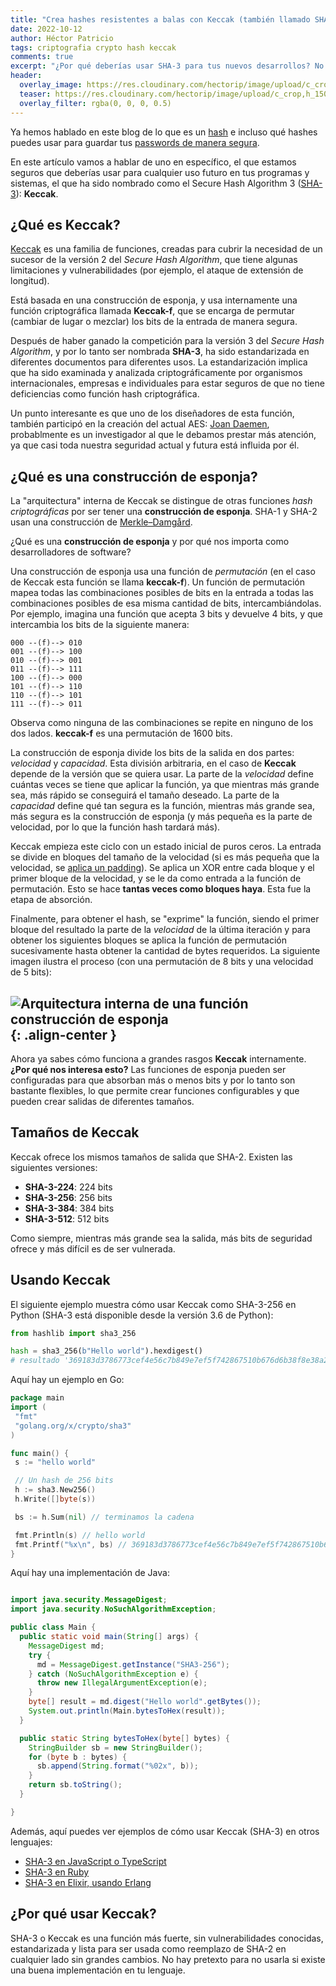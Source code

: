 ```yaml
---
title: "Crea hashes resistentes a balas con Keccak (también llamado SHA-3)"
date: 2022-10-12
author: Héctor Patricio
tags: criptografia crypto hash keccak
comments: true
excerpt: "¿Por qué deberías usar SHA-3 para tus nuevos desarrollos? No hay pretexto ya para que uses lo mejor y más probado"
header:
  overlay_image: https://res.cloudinary.com/hectorip/image/upload/c_crop,h_400,w_1200,x_0,y_386/v1665632333/DALL_E_2022-10-12_22.38.45_cmmlql.png
  teaser: https://res.cloudinary.com/hectorip/image/upload/c_crop,h_150,w_300,x_0,y_386/v1665632333/DALL_E_2022-10-12_22.38.45_cmmlql.png
  overlay_filter: rgba(0, 0, 0, 0.5)
---
```


Ya hemos hablado en este blog de lo que es un [hash](/2021/12/02/algoritmos-criptograficos-que-es-un-hash.html) e incluso qué hashes puedes usar para guardar tus [passwords de manera segura](/2021/12/03/algoritmos-criptograficos-hashes-seguros-para-alamcenar-passwords.html).

En este artículo vamos a hablar de uno en específico, el que estamos seguros que deberías usar para cualquier uso futuro en tus programas y sistemas, el que ha sido nombrado como el Secure Hash Algorithm 3 ([SHA-3](https://www.nist.gov/publications/sha-3-standard-permutation-based-hash-and-extendable-output-functions?pub_id=919061)): **Keccak**.

## ¿Qué es Keccak?

[Keccak](https://keccak.team/) es una familia de funciones, creadas para cubrir la necesidad de un sucesor de la versión 2 del _Secure Hash Algorithm_, que tiene algunas limitaciones y vulnerabilidades (por ejemplo, el ataque de extensión de longitud).

Está basada en una construcción de esponja, y usa internamente una función criptográfica llamada **Keccak-f**, que se encarga de permutar (cambiar de lugar o mezclar) los bits de la entrada de manera segura.

Después de haber ganado la competición para la versión 3 del _Secure Hash Algorithm_, y por lo tanto ser nombrada **SHA-3**, ha sido estandarizada en diferentes documentos para diferentes usos. La estandarización implica que ha sido examinada y analizada criptográficamente por organismos internacionales, empresas e individuales para estar seguros de que no tiene deficiencias como función hash criptográfica.

Un punto interesante es que uno de los diseñadores de esta función, también participó en la creación del actual AES: [Joan Daemen](https://cs.ru.nl/~joan/), probablmente es un investigador al que le debamos prestar más atención, ya que casi toda nuestra seguridad actual y futura está influida por él.

## ¿Qué es una construcción de esponja?

La "arquitectura" interna de Keccak se distingue de otras funciones _hash criptográficas_ por ser tener una **construcción de esponja**. SHA-1 y SHA-2 usan una construcción de [Merkle–Damgård](https://www.coursera.org/lecture/crypto/the-merkle-damgard-paradigm-Hfnu9).

 ¿Qué es una **construcción de esponja** y por qué nos importa como desarrolladores de software?

Una construcción de esponja usa una función de _permutación_ (en el caso de Keccak esta función se llama **keccak-f**). Un función de permutación mapea todas las combinaciones posibles de bits en la entrada a todas las combinaciones posibles de esa misma cantidad de bits, intercambiándolas. Por ejemplo, imagina una función que acepta 3 bits y devuelve 4 bits, y que intercambia los bits de la siguiente manera:

```center
000 --(f)--> 010
001 --(f)--> 100
010 --(f)--> 001
011 --(f)--> 111
100 --(f)--> 000
101 --(f)--> 110
110 --(f)--> 101
111 --(f)--> 011
```

Observa como ninguna de las combinaciones se repite en ninguno de los dos lados. **keccak-f** es una permutación de 1600 bits.

La construcción de esponja divide los bits de la salida en dos partes: _velocidad_ y _capacidad_. Esta división arbitraria, en el caso de **Keccak** depende de la versión que se quiera usar. La parte de la _velocidad_ define cuántas veces se tiene que aplicar la función, ya que mientras más grande sea, más rápido se conseguirá el tamaño deseado. La parte de la _capacidad_ define qué tan segura es la función, mientras más grande sea, más segura es la construcción de esponja (y más pequeña es la parte de velocidad, por lo que la función hash tardará más).

Keccak empieza este ciclo con un estado inicial de puros ceros. La entrada se divide en bloques del tamaño de la velocidad (si es más pequeña que la velocidad, se [aplica un padding](https://crypto.stackexchange.com/questions/40511/padding-in-keccak-sha3-hashing-algorithm)). Se aplica un XOR entre cada bloque y el primer bloque de la velocidad, y se le da como entrada a la función de permutación. Esto se hace **tantas veces como bloques haya**. Esta fue la etapa de absorción.

Finalmente, para obtener el hash, se "exprime" la función, siendo el primer bloque del resultado la parte de la _velocidad_ de la última iteración y para obtener los siguientes bloques se aplica la función de permutación sucesivamente hasta obtener la cantidad de bytes requeridos. La siguiente imagen ilustra el proceso (con una permutación de 8 bits y una velocidad de  5 bits):

![Arquitectura interna de una función construcción de esponja](https://res.cloudinary.com/hectorip/image/upload/v1666498363/Screen_Shot_2022-10-22_at_21.51.41_h0u7s0.png){: .align-center }
---

Ahora ya sabes cómo funciona a grandes rasgos **Keccak** internamente. **¿Por qué nos interesa esto?** Las funciones de esponja pueden ser configuradas para que absorban más o menos bits y por lo tanto son bastante flexibles, lo que permite crear funciones configurables y que pueden crear salidas de diferentes tamaños.

## Tamaños de Keccak

Keccak ofrece los mismos tamaños de salida que SHA-2. Existen las siguientes versiones:

* **SHA-3-224**: 224 bits
* **SHA-3-256**: 256 bits
* **SHA-3-384**: 384 bits
* **SHA-3-512**: 512 bits

Como siempre, mientras más grande sea la salida, más bits de seguridad ofrece y más difícil es de ser vulnerada.

## Usando Keccak

El siguiente ejemplo muestra cómo usar Keccak como SHA-3-256 en Python (SHA-3 está disponible desde la versión 3.6 de Python):

```python
from hashlib import sha3_256

hash = sha3_256(b"Hello world").hexdigest()
# resultado '369183d3786773cef4e56c7b849e7ef5f742867510b676d6b38f8e38a222d8a2'

```

Aquí hay un ejemplo en Go:

```go
package main
import (
 "fmt"
 "golang.org/x/crypto/sha3"
)

func main() {
 s := "hello world"

 // Un hash de 256 bits
 h := sha3.New256()
 h.Write([]byte(s))

 bs := h.Sum(nil) // terminamos la cadena

 fmt.Println(s) // hello world
 fmt.Printf("%x\n", bs) // 369183d3786773cef4e56c7b849e7ef5f742867510b676d6b38f8e38a222d8a2
}
```

Aquí hay una implementación de Java:

```java

import java.security.MessageDigest;
import java.security.NoSuchAlgorithmException;

public class Main {
  public static void main(String[] args) {
    MessageDigest md;
    try {
      md = MessageDigest.getInstance("SHA3-256");
    } catch (NoSuchAlgorithmException e) {
      throw new IllegalArgumentException(e);
    }
    byte[] result = md.digest("Hello world".getBytes());
    System.out.println(Main.bytesToHex(result));
  }

  public static String bytesToHex(byte[] bytes) {
    StringBuilder sb = new StringBuilder();
    for (byte b : bytes) {
      sb.append(String.format("%02x", b));
    }
    return sb.toString();
  }

}
```

Además, aquí puedes ver ejemplos de cómo usar Keccak (SHA-3) en otros lenguajes:

* [SHA-3 en JavaScript o TypeScript](https://www.npmjs.com/package/sha3)
* [SHA-3 en Ruby](https://github.com/johanns/sha3)
* [SHA-3 en Elixir, usando Erlang](https://www.erlang.org/doc/man/crypto.html#type-hash_algorithm)

## ¿Por qué usar Keccak?

SHA-3 o Keccak es una función más fuerte, sin vulnerabilidades conocidas, estandarizada y lista para ser usada como reemplazo de SHA-2 en cualquier lado sin grandes cambios. No hay pretexto para no usarla si existe una buena implementación en tu lenguaje.
